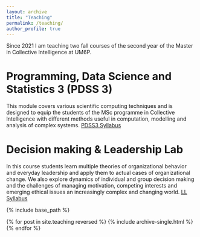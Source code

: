 ```yaml
---
layout: archive
title: "Teaching"
permalink: /teaching/
author_profile: true
---
```


Since 2021 I am teaching two fall courses of the second year of the Master in Collective Intelligence at UM6P.

Programming, Data Science and Statistics 3 (PDSS 3)
======

This module covers various scientific computing techniques and is designed to equip the students of the MSc programme in Collective Intelligence with different methods useful in computation, modelling and analysis of complex systems.
<a href="https://github.com/jsegoviamartin/jsegoviamartin.github.io/blob/main/_teaching/PDSS3_SCI_syllabus_jsegoviamartin.pdf">PDSS3 Syllabus</a>


Decision making & Leadership Lab
======
In this course students learn multiple theories of organizational behavior and everyday leadership and apply them to actual cases of organizational change. We also explore dynamics of individual and group decision making and the challenges of managing motivation, competing interests and emerging ethical issues an increasingly complex and changing world.
<a href="https://github.com/jsegoviamartin/jsegoviamartin.github.io/blob/main/_teaching/LL_syllabus_jsegoviamartin.pdf">LL Syllabus</a>

<!--
<p><b>Teaching portfolio</b></p>
<p>Here I make public a <a href="https://www.dropbox.com/s/njd2k22cuqgg3dp/Teaching%20portfolio.pdf?dl=0" download="https://www.dropbox.com/s/avk856fkw52qpif/Teaching%20portfolio.pdf?dl=0">teaching portfolio</a> that summarises a coherent set of materials
representing my view of teaching as a scholarly activity, my professional experience
and pedagogical training as well as some examples of course design. </p>

<p><b>Teaching resources</b></p>
<p>This section contains a variety of materials that I have used, developed and adapted for my
seminars on research methods, agent based models and data collection and processing.</p>

<p>Module 1: Research methods using R</p>
<p>Lab 1: <a href="https://jsegoviamartin.github.io/teaching/t-test_simple_linear_regression.html">T-test and Simple linear regression.</a> <a href="https://jsegoviamartin.github.io/teaching/t-test_simple_linear_regression.ipynb" download="https://jsegoviamartin.github.io/teaching/t-test_simple_linear_regression.ipynb">Download ipynb file</a></p>
<p>Lab 2: <a href="https://jsegoviamartin.github.io/teaching/One-way_ANOVA.html">One-way ANOVA.</a> <a href="https://jsegoviamartin.github.io/teaching/One-way_ANOVA.ipynb" download="https://jsegoviamartin.github.io/teaching/One-way_ANOVA.ipynb">Download ipynb file</a></p>
<p>Lab 3: <a href="https://jsegoviamartin.github.io/teaching/Multiple_regression.html">Multiple regression.</a> <a href="https://jsegoviamartin.github.io/teaching/Multiple_regression.ipynb" download="https://jsegoviamartin.github.io/teaching/Multiple_regression.ipynb">Download ipynb file</a></p>

<p>Module 2: Twitter data collection and analysis using R</p>
<p>Lab 4: <a href="https://github.com/jsegoviamartin/Twitter_data_collection_and_analysis_using_R">Data collection and co-ocurrence analysis.</a></p>

<p>Module 3: Agent based models</p>
<p>Lab 5: Building a simple agent based model</p>
<p>Lab 6: Generating data using a cultral evolutionary model. In this lab we will use a version of the model published in Cognitive Science:</p>
<p><a href="https://github.com/jsegoviamartin/Coevolutionary_model_values_institutions">Scripts</a>

<p><b>Other external resources:</b></p>
<p>Research methods</p>
<p><a href="https://arxiv.org/ftp/arxiv/papers/1308/1308.5499.pdf">Linear	models	and	linear	mixed	effects	models	in	R</a>
<p><a href="https://www.andywills.info/rminr/">Research methods	in R</a>
<p>Agent-based modelling</p>
<p><a href="https://github.com/Limor-Raviv/Tutorial_Agent_Based_Models">A Short Tutorial on Agent Based Modeling in Python</a>
<p>Data collection and analysis</p>
<p><a href="https://github.com/digitalmethodsinitiative/dmi-tcat">Digital Methods Initiative Twitter Capture and Analysis Toolset</a> -->

{% include base_path %}

{% for post in site.teaching reversed %}
  {% include archive-single.html %}
{% endfor %}
